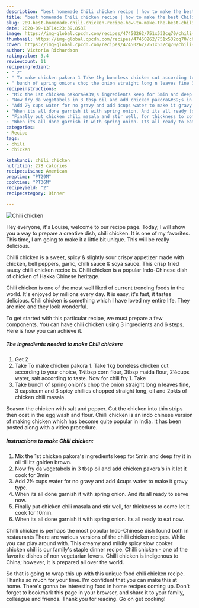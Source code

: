 ```yaml
---
description: "best homemade Chili chicken recipe | how to make the best Chili chicken"
title: "best homemade Chili chicken recipe | how to make the best Chili chicken"
slug: 209-best-homemade-chili-chicken-recipe-how-to-make-the-best-chili-chicken
date: 2020-09-13T14:23:39.853Z
image: https://img-global.cpcdn.com/recipes/47450262/751x532cq70/chili-chicken-recipe-main-photo.jpg
thumbnail: https://img-global.cpcdn.com/recipes/47450262/751x532cq70/chili-chicken-recipe-main-photo.jpg
cover: https://img-global.cpcdn.com/recipes/47450262/751x532cq70/chili-chicken-recipe-main-photo.jpg
author: Victoria Richardson
ratingvalue: 3.4
reviewcount: 11
recipeingredient:
- " 2"
- " To make chicken pakora 1 Take 1kg boneless chicken cut according to your choice 1tbsp corn flour 3tbsp maida flour 2cups water salt according to taste Now for chili fry 1 Take"
- " bunch of spring onions chop the onion straight long n leaves fine 3 capsicum and 3 spicy chillies chopped straight long oil and 2pkts of chicken chili masala"
recipeinstructions:
- "Mix the 1st chicken pakora&#39;s ingredients keep for 5min and deep fry it in oil till itz golden brown."
- "Now fry da vegetabels in 3 tbsp oil and add chicken pakora&#39;s in it let it cook for 3min"
- "Add 2½ cups water for no gravy and add 4cups water to make it gravy type."
- "When its all done garnish it with spring onion. And its all ready to serve now."
- "Finally put chicken chili masala and stir well, for thickness to come let it cook for 10min."
- "When its all done garnish it with spring onion. Its all ready to eat now."
categories:
- Recipe
tags:
- chili
- chicken

katakunci: chili chicken 
nutrition: 278 calories
recipecuisine: American
preptime: "PT29M"
cooktime: "PT36M"
recipeyield: "2"
recipecategory: Dinner

---
```



![Chili chicken](https://img-global.cpcdn.com/recipes/47450262/751x532cq70/chili-chicken-recipe-main-photo.jpg)

Hey everyone, it's Louise, welcome to our recipe page. Today, I will show you a way to prepare a creative dish, chili chicken. It is one of my favorites. This time, I am going to make it a little bit unique. This will be really delicious.

Chilli chicken is a sweet, spicy &amp; slightly sour crispy appetizer made with chicken, bell peppers, garlic, chilli sauce &amp; soya sauce. This crisp fried saucy chilli chicken recipe is. Chilli chicken is a popular Indo-Chinese dish of chicken of Hakka Chinese heritage.

Chili chicken is one of the most well liked of current trending foods in the world. It's enjoyed by millions every day. It is easy, it's fast, it tastes delicious. Chili chicken is something which I have loved my entire life. They are nice and they look wonderful.


To get started with this particular recipe, we must prepare a few components. You can have chili chicken using 3 ingredients and 6 steps. Here is how you can achieve it.

<!--inarticleads1-->

##### The ingredients needed to make Chili chicken:

1. Get  2
1. Take  To make chicken pakora 1. Take 1kg boneless chicken cut according to your choice, 1½tbsp corn flour, 3tbsp maida flour, 2½cups water, salt according to taste. Now for chili fry 1. Take
1. Take  bunch of spring onion&#39;s chop the onion straight long n leaves fine, 3 capsicum and 3 spicy chillies chopped straight long, oil and 2pkts of chicken chili masala.


Season the chicken with salt and pepper. Cut the chicken into thin strips then coat in the egg wash and flour. Chilli chicken is an indo chinese version of making chicken which has become quite popular in India. It has been posted along with a video procedure. 

<!--inarticleads2-->

##### Instructions to make Chili chicken:

1. Mix the 1st chicken pakora&#39;s ingredients keep for 5min and deep fry it in oil till itz golden brown.
1. Now fry da vegetabels in 3 tbsp oil and add chicken pakora&#39;s in it let it cook for 3min
1. Add 2½ cups water for no gravy and add 4cups water to make it gravy type.
1. When its all done garnish it with spring onion. And its all ready to serve now.
1. Finally put chicken chili masala and stir well, for thickness to come let it cook for 10min.
1. When its all done garnish it with spring onion. Its all ready to eat now.


Chilli chicken is perhaps the most popular Indo-Chinese dish found both in restaurants There are various versions of the chilli chicken recipes. While you can play around with. This creamy and mildly spicy slow cooker chicken chili is our family&#39;s staple dinner recipe. Chilli chicken - one of the favorite dishes of non vegetarian lovers. Chilli chicken is indigenous to China; however, it is prepared all over the world. 

So that is going to wrap this up with this unique food chili chicken recipe. Thanks so much for your time. I'm confident that you can make this at home. There's gonna be interesting food in home recipes coming up. Don't forget to bookmark this page in your browser, and share it to your family, colleague and friends. Thank you for reading. Go on get cooking!
